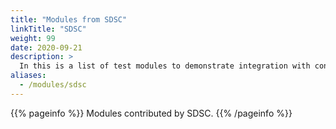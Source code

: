 ```yaml
---
title: "Modules from SDSC"
linkTitle: "SDSC"
weight: 99
date: 2020-09-21
description: >
  In this is a list of test modules to demonstrate integration with content contributed by SDSC.
aliases:
  - /modules/sdsc
---
```


{{% pageinfo %}}
Modules contributed by SDSC.
{{% /pageinfo %}}

